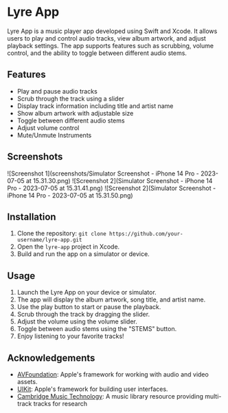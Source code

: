 # Lyre App

Lyre App is a music player app developed using Swift and Xcode. It allows users to play and control audio tracks, view album artwork, and adjust playback settings. The app supports features such as scrubbing, volume control, and the ability to toggle between different audio stems.

## Features

- Play and pause audio tracks
- Scrub through the track using a slider
- Display track information including title and artist name
- Show album artwork with adjustable size
- Toggle between different audio stems
- Adjust volume control
- Mute/Unmute Instruments

## Screenshots

![Screenshot 1](screenshots/Simulator Screenshot - iPhone 14 Pro - 2023-07-05 at 15.31.30.png)
![Screenshot 2](Simulator Screenshot - iPhone 14 Pro - 2023-07-05 at 15.31.41.png)
![Screenshot 2](Simulator Screenshot - iPhone 14 Pro - 2023-07-05 at 15.31.50.png)

## Installation

1. Clone the repository: `git clone https://github.com/your-username/lyre-app.git`
2. Open the `lyre-app` project in Xcode.
3. Build and run the app on a simulator or device.

## Usage

1. Launch the Lyre App on your device or simulator.
2. The app will display the album artwork, song title, and artist name.
3. Use the play button to start or pause the playback.
4. Scrub through the track by dragging the slider.
5. Adjust the volume using the volume slider.
6. Toggle between audio stems using the "STEMS" button.
7. Enjoy listening to your favorite tracks!

## Acknowledgements

- [AVFoundation](https://developer.apple.com/av-foundation/): Apple's framework for working with audio and video assets.
- [UIKit](https://developer.apple.com/documentation/uikit): Apple's framework for building user interfaces.
- [Cambridge Music Technology](https://www.cambridge-mt.com/ms/mtk/#Electronica): A music library resource providing multi-track tracks for research
